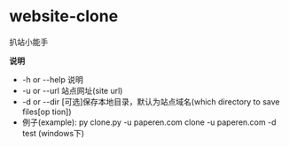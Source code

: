 # website-clone

扒站小能手

__说明__

* -h or --help 说明
* -u or --url 站点网址(site url)
* -d or --dir [可选]保存本地目录，默认为站点域名(which directory to save files[op
tion])
* 例子(example):
	py clone.py -u paperen.com
	clone -u paperen.com -d test (windows下)